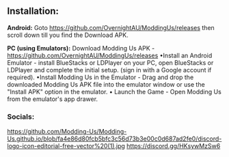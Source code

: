 ## Installation:
**Android:** Goto https://github.com/OvernightAU/ModdingUs/releases then scroll down till you find the Download APK.

**PC (using Emulators):** Download Modding Us APK - https://github.com/OvernightAU/ModdingUs/releases
•Install an Android Emulator - install BlueStacks or LDPlayer on your PC,
open BlueStacks or LDPlayer and complete the initial setup.
(sign in with a Google account if required).
•Install Modding Us in the Emulator - Drag and drop the downloaded Modding Us APK file into the emulator window or use the "Install APK" option in the emulator.
• Launch the Game - Open Modding Us from the emulator's app drawer.


### Socials:
https://github.com/Modding-Us/Modding-Us.github.io/blob/fa4e86d80fcb5bfc3c56d73b3e00c0d687ad2fe0/discord-logo-icon-editorial-free-vector%20(1).jpg https://discord.gg/HKsywMzSw6
